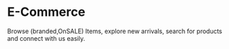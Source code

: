 # E-Commerce
Browse (branded,OnSALE) Items, explore new arrivals, search for products and connect with us easily.
